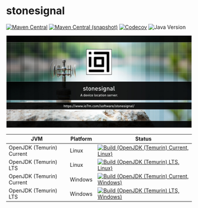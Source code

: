 stonesignal
===

[![Maven Central](https://img.shields.io/maven-central/v/com.io7m.stonesignal/com.io7m.stonesignal.svg?style=flat-square)](http://search.maven.org/#search%7Cga%7C1%7Cg%3A%22com.io7m.stonesignal%22)
[![Maven Central (snapshot)](https://img.shields.io/nexus/s/com.io7m.stonesignal/com.io7m.stonesignal?server=https%3A%2F%2Fs01.oss.sonatype.org&style=flat-square)](https://s01.oss.sonatype.org/content/repositories/snapshots/com/io7m/stonesignal/)
[![Codecov](https://img.shields.io/codecov/c/github/io7m-com/stonesignal.svg?style=flat-square)](https://codecov.io/gh/io7m-com/stonesignal)
![Java Version](https://img.shields.io/badge/21-java?label=java&color=e6c35c)

![com.io7m.stonesignal](./src/site/resources/stonesignal.jpg?raw=true)

| JVM | Platform | Status |
|-----|----------|--------|
| OpenJDK (Temurin) Current | Linux | [![Build (OpenJDK (Temurin) Current, Linux)](https://img.shields.io/github/actions/workflow/status/io7m-com/stonesignal/main.linux.temurin.current.yml)](https://www.github.com/io7m-com/stonesignal/actions?query=workflow%3Amain.linux.temurin.current)|
| OpenJDK (Temurin) LTS | Linux | [![Build (OpenJDK (Temurin) LTS, Linux)](https://img.shields.io/github/actions/workflow/status/io7m-com/stonesignal/main.linux.temurin.lts.yml)](https://www.github.com/io7m-com/stonesignal/actions?query=workflow%3Amain.linux.temurin.lts)|
| OpenJDK (Temurin) Current | Windows | [![Build (OpenJDK (Temurin) Current, Windows)](https://img.shields.io/github/actions/workflow/status/io7m-com/stonesignal/main.windows.temurin.current.yml)](https://www.github.com/io7m-com/stonesignal/actions?query=workflow%3Amain.windows.temurin.current)|
| OpenJDK (Temurin) LTS | Windows | [![Build (OpenJDK (Temurin) LTS, Windows)](https://img.shields.io/github/actions/workflow/status/io7m-com/stonesignal/main.windows.temurin.lts.yml)](https://www.github.com/io7m-com/stonesignal/actions?query=workflow%3Amain.windows.temurin.lts)|
